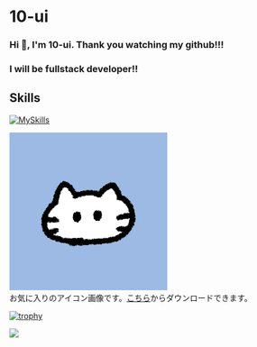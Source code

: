 # 10-ui

### Hi 👋, I'm 10-ui. Thank you watching my github!!!

### I will be fullstack developer!!

## Skills

[![MySkills](https://skillicons.dev/icons?i=nextjs,ts,tailwind,supabase,prisma)](https://skillicons.dev)



![アイコン画像](prof_cat.png)  
お気に入りのアイコン画像です。[こちら](https://hiyokoyarou.com/icon-cat/)からダウンロードできます。

[![trophy](https://github-profile-trophy.vercel.app/?username=10-ui)](https://github.com/ryo-ma/github-profile-trophy)

[![](http://github-profile-summary-cards.vercel.app/api/cards/profile-details?username=10-ui&theme=dracula)](https://github.com/vn7n24fzkq/github-profile-summary-cards)
